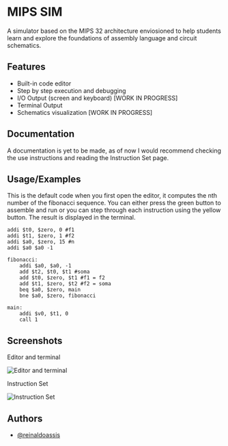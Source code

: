 
# MIPS SIM

A simulator based on the MIPS 32 architecture enviosioned to help students learn and explore the foundations of assembly language and circuit schematics.


## Features

- Built-in code editor
- Step by step execution and debugging
- I/O Output (screen and keyboard) [WORK IN PROGRESS]
- Terminal Output
- Schematics visualization [WORK IN PROGRESS]


## Documentation

A documentation is yet to be made, as of now I would recommend checking the use instructions and reading the Instruction Set page.




## Usage/Examples

This is the default code when you first open the editor, it computes the nth number of the fibonacci sequence. You can either press the green button to assemble and run or you can step through each instruction using the yellow button. The result is displayed in the terminal.

```assembly
addi $t0, $zero, 0 #f1
addi $t1, $zero, 1 #f2
addi $a0, $zero, 15 #n
addi $a0 $a0 -1

fibonacci:
	addi $a0, $a0, -1
	add $t2, $t0, $t1 #soma
	add $t0, $zero, $t1 #f1 = f2
	add $t1, $zero, $t2 #f2 = soma
	beq $a0, $zero, main
	bne $a0, $zero, fibonacci

main:
	addi $v0, $t1, 0
	call 1
```


## Screenshots

Editor and terminal

![Editor and terminal](https://i.ibb.co/3RHngxw/image.png)

Instruction Set

![Instruction Set](https://i.ibb.co/PYVB0np/image.png)

## Authors

- [@reinaldoassis](https://www.github.com/reinaldoassis)

